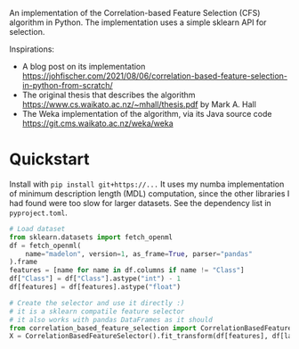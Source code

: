 An implementation of the Correlation-based Feature Selection (CFS) algorithm in Python.
The implementation uses a simple sklearn API for selection.

Inspirations:
- A blog post on its implementation https://johfischer.com/2021/08/06/correlation-based-feature-selection-in-python-from-scratch/
- The original thesis that describes the algorithm https://www.cs.waikato.ac.nz/~mhall/thesis.pdf by Mark A. Hall
- The Weka implementation of the algorithm, via its Java source code https://git.cms.waikato.ac.nz/weka/weka

# Quickstart

Install with `pip install git+https://...`
It uses my numba implementation of minimum description length (MDL) computation, since the other libraries I had found were too slow for larger datasets. See the dependency list in `pyproject.toml`.

```python
# Load dataset
from sklearn.datasets import fetch_openml
df = fetch_openml(
    name="madelon", version=1, as_frame=True, parser="pandas"
).frame
features = [name for name in df.columns if name != "Class"]
df["Class"] = df["Class"].astype("int") - 1
df[features] = df[features].astype("float")

# Create the selector and use it directly :) 
# it is a sklearn compatile feature selector
# it also works with pandas DataFrames as it should
from correlation_based_feature_selection import CorrelationBasedFeatureSelection
X = CorrelationBasedFeatureSelector().fit_transform(df[features], df[label])
```
